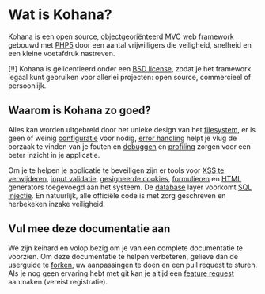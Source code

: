 # Wat is Kohana?

Kohana is een open source, [objectgeoriënteerd](http://nl.wikipedia.org/wiki/Objectgeori%C3%ABnteerd) [MVC](http://wikipedia.org/wiki/Model–View–Controller "Model View Controller") [web framework](http://wikipedia.org/wiki/Web_Framework) gebouwd met [PHP5](http://php.net/manual/intro-whatis "PHP Hypertext Preprocessor") door een aantal vrijwilligers die veiligheid, snelheid en een kleine voetafdruk nastreven.

[!!] Kohana is gelicentieerd onder een [BSD license](http://kohanaframework.org/license), zodat je het framework legaal kunt gebruiken voor allerlei projecten: open source, commercieel of persoonlijk.

## Waarom is Kohana zo goed?

Alles kan worden uitgebreid door het unieke design van het [filesystem](about.filesystem), er is geen of weinig [configuratie](about.configuration) voor nodig, [error handling](debugging.errors) helpt je vlug de oorzaak te vinden van je fouten en [debuggen](debugging) en [profiling](debugging.profiling) zorgen voor een beter inzicht in je applicatie.

Om je te helpen je applicatie te beveiligen zijn er tools voor [XSS te verwijderen](security.xss), [input validatie](security.validation), [gesigneerde cookies](security.cookies), [formulieren](security.forms) en [HTML](security.html) generators toegevoegd aan het systeem. De [database](security.database) layer voorkomt [SQL injectie](http://wikipedia.org/wiki/SQL_Injection). En natuurlijk, alle officiële code is met zorg geschreven en herbekeken inzake veiligheid.

## Vul mee deze documentatie aan

We zijn keihard en volop bezig om je van een complete documentatie te voorzien. Om deze documentatie te helpen verbeteren, gelieve dan de userguide te [forken](http://github.com/kohana/userguide), uw aanpassingen te doen en een pull request te sturen. Als je nog geen ervaring hebt met git kan je altijd een [feature request](http://dev.kohanaframework.org/projects/kohana3/issues) aanmaken (vereist registratie).